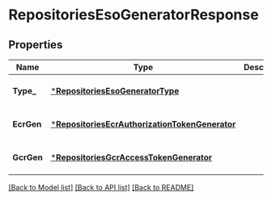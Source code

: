 # RepositoriesEsoGeneratorResponse

## Properties
Name | Type | Description | Notes
------------ | ------------- | ------------- | -------------
**Type_** | [***RepositoriesEsoGeneratorType**](repositoriesESOGeneratorType.md) |  | [optional] [default to null]
**EcrGen** | [***RepositoriesEcrAuthorizationTokenGenerator**](repositoriesECRAuthorizationTokenGenerator.md) |  | [optional] [default to null]
**GcrGen** | [***RepositoriesGcrAccessTokenGenerator**](repositoriesGCRAccessTokenGenerator.md) |  | [optional] [default to null]

[[Back to Model list]](../README.md#documentation-for-models) [[Back to API list]](../README.md#documentation-for-api-endpoints) [[Back to README]](../README.md)

